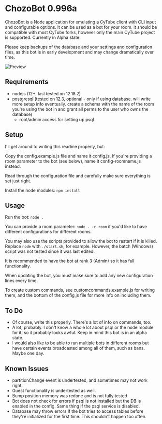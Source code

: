 # ChozoBot 0.996a

ChozoBot is a Node application for emulating a CyTube client with CLI input and configurable options. It can be used as a bot for your room. It should be compatible with most CyTube forks, however only the main CyTube project is supported. Currently in Alpha state.

Please keep backups of the database and your settings and configuration files, as this
bot is in early development and may change dramatically over time.

![Preview](https://cdn.discordapp.com/attachments/571767162314686466/762081534332502056/unknown.png "Screenshot (with debug and verbose logs)")

## Requirements

  - nodejs (12+, last tested on 12.18.2)
  - postgresql (tested on 12.3, optional - only if using database. will write more setup info eventually. create a schema with the name of the room you're using the bot in and grant all perms to the user who owns the database)
    - root/admin access for setting up psql

## Setup

I'll get around to writing this readme properly, but:

Copy the config.example.js file and name it config.js. If you're providing a room parameter to the bot (see below), name it config-roomname.js instead.

Read through the configuration file and carefully make sure everything is set just right.

Install the node modules: `npm install`

## Usage

Run the bot: `node .`

You can provide a room parameter: `node . -r room` if you'd like to have different configurations for different rooms.

You may also use the scripts provided to allow the bot to restart if it is killed. Replace `node` with `./start.sh`, for example. However, the batch (Windows) script was not tested since it was last edited.

It is recommended to have the bot at rank 3 (Admin) so it has full functionality.

When updating the bot, you must make sure to add any new configuration lines every time.

To create custom commands, see customcommands.example.js for writing them, and the bottom of the config.js file for more info on including them.

## To Do

 - Of course, write this properly. There's a lot of info on commands, too.
 - A lot, probably. I don't know a whole lot about psql or the node module for it, so it probably looks awful. Keep in mind this bot is in an alpha state.
 - I would also like to be able to run multiple bots in different rooms but have certain events broadcasted among all of them, such as bans. Maybe one day.

## Known Issues

 - partitionChange event is undertested, and sometimes may not work right.
 - Guest functionality is undertested as well.
 - Bump position memory was redone and is not fully tested.
 - Bot does not check for errors if psql is not installed but the DB is enabled in the config. Same thing if the psql service is disabled.
 - Database may throw errors if the bot tries to access tables before they're initialized for the first time. This shouldn't happen too often.
